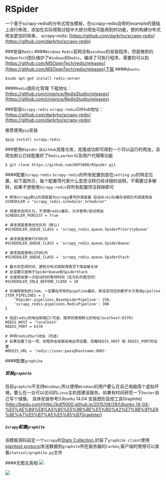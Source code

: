# RSpider
一个基于scrapy-redis的分布式爬虫模板，在scrapy-redis自带的example的基础上进行修改，添加在实际爬取过程中大部分爬虫可能用到的功能，使的构建分布式爬虫更加的简单。
scrapy-redis: [https://github.com/darkrho/scrapy-redis](https://github.com/darkrho/scrapy-redis)

###安装`Redis`
####`Windows`
`Redis`官网没有`windows`的安装程序，但是微软的`MsOpenTech`团队维护了`Windows`的`Redis`，编译了可执行程序，需要的可以到[https://github.com/MSOpenTech/redis/releases](https://github.com/MSOpenTech/redis/releases)下载
####`Ubuntu`
```
$sudo apt-get install redis-server
```
####`Redis`图形化管理
下载地址：[https://github.com/cinience/RedisStudio/releases](https://github.com/cinience/RedisStudio/releases)

###安装`Scrapy-redis`
`scrapy-redis`GitHub地址：[https://github.com/darkrho/scrapy-redis](https://github.com/darkrho/scrapy-redis)

推荐使用`pip`安装
```
$pip install scrapy-redis
```

###使用`BSpider`
从`GitHub`克隆仓库，克隆成功即可得到一个可以运行的爬虫，该爬虫默认已经配置好了`Redis`,`worker`以及用户代理等功能
```
$ git clone https://github.com/KDF5000/RSpider.git
```
####配置`Scrapy-redis`
`Scrapy-redis`的所有配置到放在`setting.py`的特定位置，如下面所示，每个配置项代表什么意思注释已经详细的说明，不需要过多解释，如果不想使用`Scrapy-redis`将所有配置项注释掉即可

```
# 修改scrapy默认的调度器为scrapy重写的调度器 启动从reids缓存读取队列调度爬虫
SCHEDULER = "scrapy_redis.scheduler.Scheduler"

# 调度状态持久化，不清理redis缓存，允许暂停/启动爬虫
SCHEDULER_PERSIST = True

# 请求调度使用优先队列（默认)
#SCHEDULER_QUEUE_CLASS = 'scrapy_redis.queue.SpiderPriorityQueue'

# 请求调度使用FIFO队列
#SCHEDULER_QUEUE_CLASS = 'scrapy_redis.queue.SpiderQueue'

# 请求调度使用LIFO队列
#SCHEDULER_QUEUE_CLASS = 'scrapy_redis.queue.SpiderStack'

# 最大的空闲时间，避免分布式爬取得情况下爬虫被关闭
# 此设置只适用于SpiderQueue和SpiderStack
# 也是爬虫第一次启动时的等待时间（应为队列是空的）
#SCHEDULER_IDLE_BEFORE_CLOSE = 10

# 存储爬取到的item，一定要在所有的pipeline最后，即设定对应的数字大于其他pipeline
ITEM_PIPELINES = {
    'RSpider.pipelines.BaseSpiderPipeline': 256,
    'scrapy_redis.pipelines.RedisPipeline': 300
}

# 指定redis的地址和端口(可选，程序将使用默认的地址localhost:6379)
REDIS_HOST = 'localhost'
REDIS_PORT = 6378

# 声明redis的url地址（可选）
# 如果设置了这一项，则程序会有限采用此项设置，忽略REDIS_HOST 和 REDIS_PORT的设置
#REDIS_URL = 'redis://user:pass@hostname:9001'
```


####配置`graphite`
##### 安装`graphite`
目前`graphite`不支持`Windows`,所以使用`Windows`的用户要么在自己电脑搭个虚拟环境，要么在一台可以访问的`Linux`主机搭建该服务。如果有时间研究一下`Docker`自己写个镜像。
具体安装参考[Ubuntu 14.04 安装图形监控工具Graphite](http://baidu.com](http://kdf5000.github.io/2015/08/28/Ubuntu-14-04-%E5%AE%89%E8%A3%85%E5%9B%BE%E5%BD%A2%E7%9B%91%E6%8E%A7%E5%B7%A5%E5%85%B7Graphite/)

##### `Scrapy`配置`graphite`
该模板源码自定一个`scrapy`的[Stats Collection](http://doc.scrapy.org/en/latest/topics/stats.html),封装了`graphite client`使用[plaintext protocol](http://graphite.readthedocs.org/en/latest/feeding-carbon.html)发送数据到`graphite`所在服务器的`Carbon`,客户端的使用可以查看`statscol/graphite.py`文件

####无图无真相
![](http://7sbpmg.com1.z0.glb.clouddn.com/img_scrapy_graphite_cmd.png)

![](http://7sbpmg.com1.z0.glb.clouddn.com/img_scrapy_graphite.png)